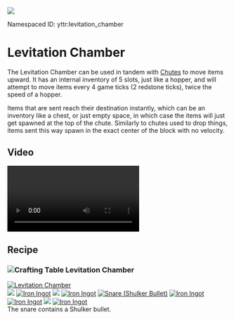 <img class="infobox" src="../img/item/levitation_chamber.png">

<span class="aside">Namespaced ID: <span>yttr:levitation_chamber</span></span><br/>
# Levitation Chamber
The Levitation Chamber can be used in tandem with [Chutes](../chute) to move items upward. It has
an internal inventory of 5 slots, just like a hopper, and will attempt to move items every 4 game
ticks (2 redstone ticks), twice the speed of a hopper.

Items that are sent reach their destination instantly, which can be an inventory like a chest, or
just empty space, in which case the items will just get spawned at the top of the chute. Similarly
to chutes used to drop things, items sent this way spawn in the exact center of the block with no
velocity.

## Video
<video src="../img/levitation_chamber.mp4" controls></video>

## Recipe

### <img class="symbolic" title="Crafting Table" src="../img/symbolic/crafting_table.png"/> Levitation Chamber
<div class="recipe" title="Namespaced ID: yttr:levitation_chamber">
	<a href="#" class="output">
		<img title="Levitation Chamber" src="../img/item/levitation_chamber.png"/>
	</a>
	<div class="input">
		<a href="#"><img src="../img/item/air.png"/></a>
		<a href="https://minecraft.fandom.com/wiki/Iron_Ingot"><img title="Iron Ingot" src="../img/item/iron_ingot.png"/></a>
		<a href="#"><img src="../img/item/air.png"/></a>
		<a href="https://minecraft.fandom.com/wiki/Iron_Ingot"><img title="Iron Ingot" src="../img/item/iron_ingot.png"/></a>
		<a href="../snare"><img title="Snare (Shulker Bullet)" src="../img/item/snare_shulker_bullet.png"/></a>
		<a href="https://minecraft.fandom.com/wiki/Iron_Ingot"><img title="Iron Ingot" src="../img/item/iron_ingot.png"/></a>
		<a href="https://minecraft.fandom.com/wiki/Iron_Ingot"><img title="Iron Ingot" src="../img/item/iron_ingot.png"/></a>
		<a href="#"><img src="../img/item/air.png"/></a>
		<a href="https://minecraft.fandom.com/wiki/Iron_Ingot"><img title="Iron Ingot" src="../img/item/iron_ingot.png"/></a>
	</div>
</div>
The snare contains a Shulker bullet.
